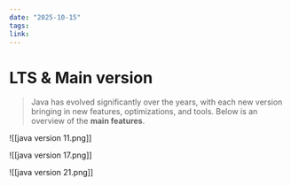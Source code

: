 ```yaml
---
date: "2025-10-15"
tags: 
link:
---
```


# LTS & Main version

> Java has evolved significantly over the years, with each new version bringing in new features, optimizations, and tools. Below is an overview of the **main features**.


![[java version 11.png]]


![[java version 17.png]]


![[java version 21.png]]


